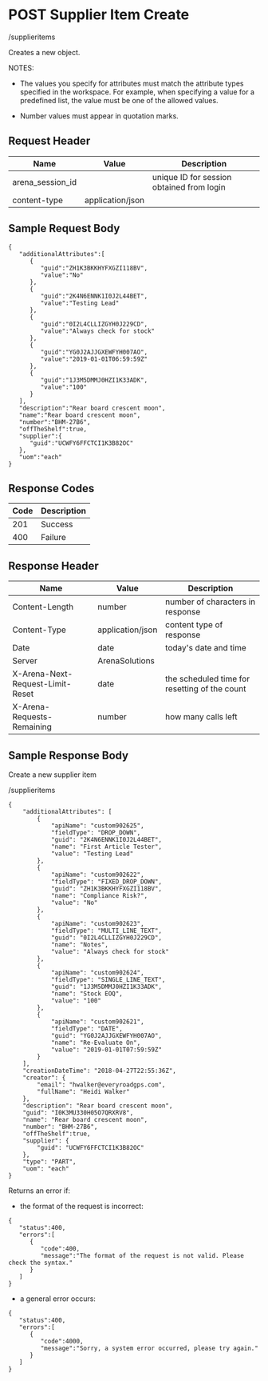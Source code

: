 # POST Supplier Item Create


/supplieritems

Creates a new  object.

NOTES:

* The values you specify for attributes must match the attribute types specified in the workspace. For example, when specifying a value for a predefined list, the value must be one of the allowed values.

* Number values must appear in quotation marks.

## Request Header

| Name<br> | Value<br> | Description<br> |
|  --- |  --- |  --- | 
| arena_session_id<br> |   | unique ID for session obtained from login<br> |
| content\-type<br> | application/json<br> |   |

## Sample Request Body
```
{
   "additionalAttributes":[
      {
         "guid":"ZH1K3BKKHYFXGZI118BV",
         "value":"No"
      },
      {
         "guid":"2K4N6ENNK1I0J2L44BET",
         "value":"Testing Lead"
      },
      {
         "guid":"0I2L4CLLIZGYH0J229CD",
         "value":"Always check for stock"
      },
      {
         "guid":"YG0J2AJJGXEWFYH007AO",
         "value":"2019-01-01T06:59:59Z"
      },
      {
         "guid":"1J3M5DMMJ0HZI1K33ADK",
         "value":"100"
      }
   ],
   "description":"Rear board crescent moon",
   "name":"Rear board crescent moon",
   "number":"BHM-27B6",
   "offTheShelf":true,
   "supplier":{
      "guid":"UCWFY6FFCTCI1K3B82OC"
   },
   "uom":"each"
}
```
## Response Codes

| Code<br> | Description<br> |
|  --- |  --- | 
| 201<br> | Success<br> |
| 400<br> | Failure<br> |

## Response Header

| Name<br> | Value<br> | Description<br> |
|  --- |  --- |  --- | 
| Content\-Length<br> | number<br> | number of characters in response<br> |
| Content\-Type<br> | application/json<br> | content type of response<br> |
| Date<br> | date<br> | today's date and time<br> |
| Server<br> | ArenaSolutions<br> |   |
| X\-Arena\-Next\-Request\-Limit\-Reset<br> | date<br> | the scheduled time for resetting of the count<br> |
| X\-Arena\-Requests\-Remaining<br> | number<br> | how many calls left<br> |

## Sample Response Body
Create a new supplier item



/supplieritems

```
{
    "additionalAttributes": [
        {
            "apiName": "custom902625",
            "fieldType": "DROP_DOWN",
            "guid": "2K4N6ENNK1I0J2L44BET",
            "name": "First Article Tester",
            "value": "Testing Lead"
        },
        {
            "apiName": "custom902622",
            "fieldType": "FIXED_DROP_DOWN",
            "guid": "ZH1K3BKKHYFXGZI118BV",
            "name": "Compliance Risk?",
            "value": "No"
        },
        {
            "apiName": "custom902623",
            "fieldType": "MULTI_LINE_TEXT",
            "guid": "0I2L4CLLIZGYH0J229CD",
            "name": "Notes",
            "value": "Always check for stock"
        },
        {
            "apiName": "custom902624",
            "fieldType": "SINGLE_LINE_TEXT",
            "guid": "1J3M5DMMJ0HZI1K33ADK",
            "name": "Stock EOQ",
            "value": "100"
        },
        {
            "apiName": "custom902621",
            "fieldType": "DATE",
            "guid": "YG0J2AJJGXEWFYH007AO",
            "name": "Re-Evaluate On",
            "value": "2019-01-01T07:59:59Z"
        }
    ],
    "creationDateTime": "2018-04-27T22:55:36Z",
    "creator": {
        "email": "hwalker@everyroadgps.com",
        "fullName": "Heidi Walker"
    },
    "description": "Rear board crescent moon",
    "guid": "I0K3MU330H05O7QRXRV8",
    "name": "Rear board crescent moon",
    "number": "BHM-27B6",
    "offTheShelf":true,
    "supplier": {
        "guid": "UCWFY6FFCTCI1K3B82OC"
    },
    "type": "PART",
    "uom": "each"
}
```
Returns an error if:

* the format of the request is incorrect:

```
{  
   "status":400,
   "errors":[  
      {  
         "code":400,
         "message":"The format of the request is not valid. Please check the syntax."
      }
   ]
}
```
* a general error occurs:

```
{  
   "status":400,
   "errors":[  
      {  
         "code":4000,
         "message":"Sorry, a system error occurred, please try again."
      }
   ]
}
```

